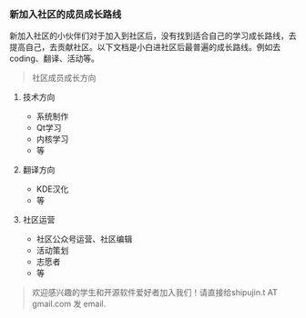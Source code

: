 ### 新加入社区的成员成长路线
新加入社区的小伙伴们对于加入到社区后，没有找到适合自己的学习成长路线，去提高自己，去贡献社区。以下文档是小白进社区后最普遍的成长路线。例如去coding、翻译、活动等。

> 社区成员成长方向
1. 技术方向
    * 系统制作
    * Qt学习
    * 内核学习
    * 等
  
2. 翻译方向
    * KDE汉化
    * 等
  
3. 社区运营
    * 社区公众号运营、社区编辑
    * 活动策划
    * 志愿者
    * 等
  
 
  > 欢迎感兴趣的学生和开源软件爱好者加入我们！请直接给shipujin.t AT gmail.com 发 email.
  
